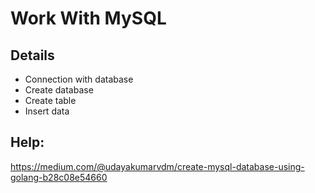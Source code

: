 # Work With MySQL 

## Details

  * Connection with database
  * Create database
  * Create table
  * Insert data
  
## Help:
  
  https://medium.com/@udayakumarvdm/create-mysql-database-using-golang-b28c08e54660
  
